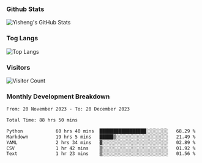 ### Github Stats
![Yisheng's GitHub Stats](https://github-readme-stats-9qabuvhk1-gongyisheng.vercel.app/api?username=gongyisheng&count_private=true&show_icons=true)
### Tog Langs
![Top Langs](https://github-readme-stats-9qabuvhk1-gongyisheng.vercel.app/api/top-langs/?username=gongyisheng&layout=compact)
### Visitors
![Visitor Count](https://profile-counter.glitch.me/gongyisheng/count.svg)
### Monthly Development Breakdown
<!--START_SECTION:waka-->

```txt
From: 20 November 2023 - To: 20 December 2023

Total Time: 88 hrs 50 mins

Python            60 hrs 40 mins  █████████████████░░░░░░░░   68.29 %
Markdown          19 hrs 5 mins   █████▒░░░░░░░░░░░░░░░░░░░   21.49 %
YAML              2 hrs 34 mins   ▓░░░░░░░░░░░░░░░░░░░░░░░░   02.89 %
CSV               1 hr 42 mins    ▒░░░░░░░░░░░░░░░░░░░░░░░░   01.92 %
Text              1 hr 23 mins    ▒░░░░░░░░░░░░░░░░░░░░░░░░   01.56 %
```

<!--END_SECTION:waka-->
